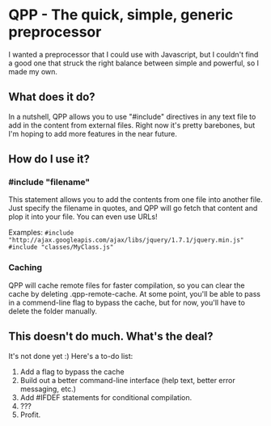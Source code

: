 # QPP - The quick, simple, generic preprocessor
I wanted a preprocessor that I could use with Javascript, but I couldn't find a good one that struck the right balance between simple and powerful, so I made my own.

## What does it do?
In a nutshell, QPP allows you to use "#include" directives in any text file to add in the content from external files. Right now it's pretty barebones, but I'm hoping to add more features in the near future.

## How do I use it?

### #include "filename"
This statement allows you to add the contents from one file into another file. Just specify the filename in quotes, and QPP will go fetch that content and plop it into your file. You can even use URLs!

Examples:
`#include "http://ajax.googleapis.com/ajax/libs/jquery/1.7.1/jquery.min.js"`
`#include "classes/MyClass.js"`

### Caching
QPP will cache remote files for faster compilation, so you can clear the cache by deleting .qpp-remote-cache. At some point, you'll be able to pass in a commend-line flag to bypass the cache, but for now, you'll have to delete the folder manually.

## This doesn't do much. What's the deal?

It's not done yet :) Here's a to-do list:
1. Add a flag to bypass the cache
2. Build out a better command-line interface (help text, better error messaging, etc.)
3. Add #IFDEF statements for conditional compilation.
4. ???
5. Profit.